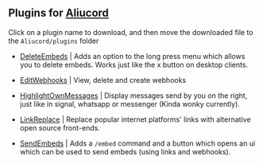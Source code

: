 ## Plugins for [Aliucord](https://github.com/Aliucord)

Click on a plugin name to download, and then move the downloaded file to the `Aliucord/plugins` folder
- [DeleteEmbeds](https://github.com/C10udburst/aliucord-plugins/raw/builds/DeleteEmbeds.zip) | 
  Adds an option to the long press menu which allows you to delete embeds. Works just like the x button on desktop clients.
  
- [EditWebhooks](https://github.com/C10udburst/aliucord-plugins/raw/builds/EditWebhooks.zip) |
  View, delete and create webhooks
  
- [HighlightOwnMessages](https://github.com/C10udburst/aliucord-plugins/raw/builds/HighlightOwnMessages.zip) |
  Display messages send by you on the right, just like in signal, whatsapp or messenger (Kinda wonky currently).
  
- [LinkReplace](https://github.com/C10udburst/aliucord-plugins/raw/builds/LinkReplace.zip) |
  Replace popular internet platforms' links with alternative open source front-ends.
  
- [SendEmbeds](https://github.com/C10udburst/aliucord-plugins/raw/builds/SendEmbeds.zip) |
  Adds a `/embed` command and a button  which opens an ui which can be used to send embeds (using links and webhooks).
